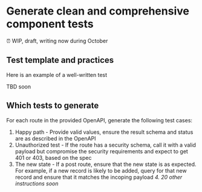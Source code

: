 # Generate clean and comprehensive component tests

⏰ WIP, draft, writing now during October

## Test template and practices

Here is an example of a well-written test

TBD soon


## Which tests to generate

For each route in the provided OpenAPI, generate the following test cases:

1. Happy path - Provide valid values, ensure the result schema and status are as described in the OpenAPI
2. Unauthorized test - If the route has a security schema, call it with a valid payload but compromise the security requirements and expect to get 401 or 403, based on the spec
3. The new state - If a post route, ensure that the new state is as expected. For example, if a new record is likely to be added, query for that new record and ensure that it matches the incoping payload
_4. 20 other instructions soon_
